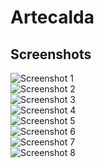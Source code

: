 # Artecalda
## Screenshots
![Screenshot 1](1.png) <br/>
![Screenshot 2](2.png) <br/>
![Screenshot 3](3.png) <br/>
![Screenshot 4](4.png) <br/>
![Screenshot 5](5.png) <br/>
![Screenshot 6](6.png) <br/>
![Screenshot 7](7.png) <br/>
![Screenshot 8](8.png) <br/>
